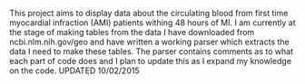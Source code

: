 This project aims to display data about the circulating blood from first time myocardial infraction (AMI) patients withing 48 hours of MI. I am currently at the stage of making tables from the data I have downloaded from ncbi.nlm.nih.gov/geo and have written a working parser which extracts the data I need to make these tables. The parser contains comments as to what each part of code does and I plan to update this as I expand my knowledge on the code. UPDATED 10/02/2015
